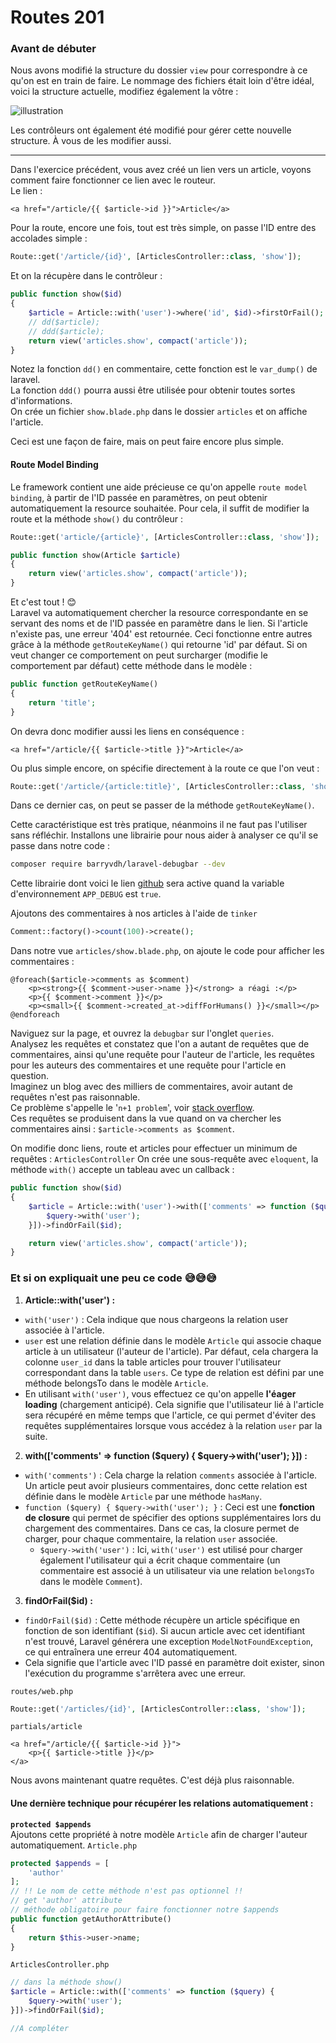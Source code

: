 # Routes 201
### Avant de débuter
Nous avons modifié la structure du dossier `view` pour correspondre à ce qu'on est en train de faire.
Le nommage des fichiers était loin d'être idéal, voici la structure actuelle, modifiez également la vôtre :

![illustration](../img/lara-structure.PNG)

Les contrôleurs ont également été modifié pour gérer cette nouvelle structure. À vous de les modifier aussi.

---
Dans l'exercice précédent, vous avez créé un lien vers un article, voyons comment faire fonctionner ce lien avec le routeur.  
Le lien :
```blade
<a href="/article/{{ $article->id }}">Article</a>   
```

Pour la route, encore une fois, tout est très simple, on passe l'ID entre des accolades simple :
```php
Route::get('/article/{id}', [ArticlesController::class, 'show']);
```
Et on la récupère dans le contrôleur : 
```php
public function show($id)
{
    $article = Article::with('user')->where('id', $id)->firstOrFail();
    // dd($article);
    // ddd($article);
    return view('articles.show', compact('article'));
}
```
Notez la fonction `dd()` en commentaire, cette fonction est le `var_dump()` de laravel.  
La fonction `ddd()` pourra aussi être utilisée pour obtenir toutes sortes d'informations.  
On crée un fichier `show.blade.php` dans le dossier `articles` et on affiche l'article.

Ceci est une façon de faire, mais on peut faire encore plus simple.

#### Route Model Binding
Le framework contient une aide précieuse ce qu'on appelle `route model binding`, à partir de l'ID passée en paramètres, on peut obtenir automatiquement la resource souhaitée. 
Pour cela, il suffit de modifier la route et la méthode `show()` du contrôleur :
```php
Route::get('article/{article}', [ArticlesController::class, 'show']);
```
```php
public function show(Article $article)
{
    return view('articles.show', compact('article'));
}
```
Et c'est tout ! 😊  
Laravel va automatiquement chercher la resource correspondante en se servant des noms et de l'ID passée en paramètre dans le lien. Si l'article n'existe pas, une erreur '404' est retournée.
Ceci fonctionne entre autres grâce à la méthode `getRouteKeyName()` qui retourne 'id' par défaut.
Si on veut changer ce comportement on peut surcharger (modifie le comportement par défaut) cette méthode dans le modèle :
```php
public function getRouteKeyName()
{
    return 'title';
}
```
On devra donc modifier aussi les liens en conséquence :
```blade
<a href="/article/{{ $article->title }}">Article</a>
```
Ou plus simple encore, on spécifie directement à la route ce que l'on veut :
```php
Route::get('/article/{article:title}', [ArticlesController::class, 'show']);
```
Dans ce dernier cas, on peut se passer de la méthode `getRouteKeyName()`.
 
Cette caractéristique est très pratique, néanmoins il ne faut pas l'utiliser sans réfléchir.
Installons une librairie pour nous aider à analyser ce qu'il se passe dans notre code :
```bash
composer require barryvdh/laravel-debugbar --dev
```
Cette librairie dont voici le lien [github](https://github.com/barryvdh/laravel-debugbar) sera active quand la variable d'environnement `APP_DEBUG` est `true`.

Ajoutons des commentaires à nos articles à l'aide de `tinker`
```php
Comment::factory()->count(100)->create();
```
Dans notre vue `articles/show.blade.php`, on ajoute le code pour afficher les commentaires :
```blade
@foreach($article->comments as $comment)
    <p><strong>{{ $comment->user->name }}</strong> a réagi :</p>
    <p>{{ $comment->comment }}</p>
    <p><small>{{ $comment->created_at->diffForHumans() }}</small></p>
@endforeach
```
Naviguez sur la page, et ouvrez la `debugbar` sur l'onglet `queries`.  
Analysez les requêtes et constatez que l'on a autant de requêtes que de commentaires, ainsi qu'une requête pour l'auteur de l'article, les requêtes pour les auteurs des commentaires et une requête pour l'article en question.  
Imaginez un blog avec des milliers de commentaires, avoir autant de requêtes n'est pas raisonnable.  
Ce problème s'appelle le '`n+1 problem`', voir [stack overflow](https://stackoverflow.com/questions/97197/what-is-the-n1-selects-problem-in-orm-object-relational-mapping).  
Ces requêtes se produisent dans la vue quand on va chercher les commentaires ainsi : `$article->comments as $comment`.

On modifie donc liens, route et articles pour effectuer un minimum de requêtes :
`ArticlesController`
On crée une sous-requête avec `eloquent`, la méthode `with()` accepte un tableau avec un callback :
```php
public function show($id)
{
    $article = Article::with('user')->with(['comments' => function ($query) {
        $query->with('user');
    }])->findOrFail($id);

    return view('articles.show', compact('article'));
}
```

### Et si on expliquait une peu ce code 😅😅😅 

1. **Article::with('user') :**

  * `with('user')` : Cela indique que nous chargeons la relation user associée à l'article.
  * `user` est une relation définie dans le modèle `Article` qui associe chaque article à un utilisateur (l'auteur de l'article). Par défaut, cela chargera la colonne `user_id` dans la table articles pour trouver l'utilisateur correspondant dans la table `users`. Ce type de relation est défini par une méthode belongsTo dans le modèle `Article`.
  * En utilisant `with('user')`, vous effectuez ce qu'on appelle **l'éager loading** (chargement anticipé). Cela signifie que l'utilisateur lié à l'article sera récupéré en même temps que l'article, ce qui permet d'éviter des requêtes supplémentaires lorsque vous accédez à la relation `user` par la suite.          

2. **with(['comments' => function ($query) { $query->with('user'); }]) :**

  * `with('comments')` : Cela charge la relation `comments` associée à l'article. Un article peut avoir plusieurs commentaires, donc cette relation est définie dans le modèle `Article` par une méthode `hasMany`.
  * `function ($query) { $query->with('user'); }` : Ceci est une **fonction de closure** qui permet de spécifier des options supplémentaires lors du chargement des commentaires. Dans ce cas, la closure permet de charger, pour chaque commentaire, la relation `user` associée.
    * `$query->with('user')` : Ici, `with('user')` est utilisé pour charger également l'utilisateur qui a écrit chaque commentaire (un commentaire est associé à un utilisateur via une relation `belongsTo` dans le modèle `Comment`).

3. **findOrFail($id) :**

  * `findOrFail($id)` : Cette méthode récupère un article spécifique en fonction de son identifiant (`$id`). Si aucun article avec cet identifiant n'est trouvé, Laravel générera une exception `ModelNotFoundException`, ce qui entraînera une erreur 404 automatiquement.
  * Cela signifie que l'article avec l'ID passé en paramètre doit exister, sinon l'exécution du programme s'arrêtera avec une erreur.



`routes/web.php`
```php
Route::get('/articles/{id}', [ArticlesController::class, 'show']);
```
`partials/article` 
```blade
<a href="/article/{{ $article->id }}">
    <p>{{ $article->title }}</p>
</a>
```
Nous avons maintenant quatre requêtes. C'est déjà plus raisonnable.

#### Une dernière technique pour récupérer les relations automatiquement :
**`protected $appends`**  
Ajoutons cette propriété à notre modèle `Article` afin de charger l'auteur automatiquement.
`Article.php`
```php
protected $appends = [
    'author'
];
// !! Le nom de cette méthode n'est pas optionnel !!
// get 'author' attribute
// méthode obligatoire pour faire fonctionner notre $appends
public function getAuthorAttribute()
{
    return $this->user->name;
}
```
`ArticlesController.php`
```php
// dans la méthode show()
$article = Article::with(['comments' => function ($query) {
    $query->with('user');
}])->findOrFail($id);
```
```php
//A compléter 
```

